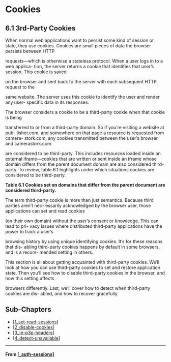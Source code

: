 # Cookies

## **6.1 3rd-Party Cookies**

When normal web applications want to persist some kind of session or state, they use
cookies. Cookies are small pieces of data the browser persists between HTTP

requests—which is otherwise a stateless protocol. When a user logs in to a web applica-
tion, the server returns a cookie that identifies that user’s session. This cookie is saved

on the browser and sent back to the server with each subsequent HTTP request to the

same website. The server uses this cookie to identify the user and render any user-
specific data in its responses.

The browser considers a cookie to be a third-party cookie when that cookie is being

transferred to or from a third-party domain. So if you’re visiting a website at pub-
lisher.com, and somewhere on that page a resource is requested from camera-
stork.com, any cookies transmitted between the user’s browser and camerastork.com

are considered to be third-party. This includes resources loaded inside an external
iframe—cookies that are written or sent inside an iframe whose domain differs from
the parent document domain are also considered third-party.
To review, table 6.1 highlights under which situations cookies are considered to be
third-party.

**Table 6.1 Cookies set on domains that differ from the parent document are considered third-party.**

The term third-party cookie is more than just semantics. Because third parties aren’t nec-
essarily acknowledged by the browser user, those applications can set and read cookies

(on their own domain) without the user’s consent or knowledge. This can lead to pri-
vacy issues where distributed third-party applications have the power to track a user’s

browsing history by using unique identifying cookies. It’s for these reasons that dis-
abling third-party cookies happens by default in some browsers, and is a recom-
mended setting in others.

This section is all about getting acquainted with third-party cookies. We’ll look at
how you can use third-party cookies to set and restore application state. Then you’ll
see how to disable third-party cookies in the browser, and how this setting affects

browsers differently. Last, we’ll cover how to detect when third-party cookies are dis-
abled, and how to recover gracefully.

## **Sub-Chapters**

- [[1_set-read-sessions]]
- [[2_disable-cookies]]
- [[3_ie-p3p-headers]]
- [[4_detect-unavailable]]

---

#### From [[_auth-sessions]]

[//begin]: # "Autogenerated link references for markdown compatibility"
[1_set-read-sessions]: 1_set-read-sessions "Set, Read Sessions"
[2_disable-cookies]: 2_disable-cookies "2_disable-cookies"
[3_ie-p3p-headers]: 3_ie-p3p-headers "IE P3P Headers"
[4_detect-unavailable]: 4_detect-unavailable "Detect Unavailable"
[_auth-sessions]: ../_auth-sessions "6️⃣ Auth & Sessions"
[//end]: # "Autogenerated link references"
